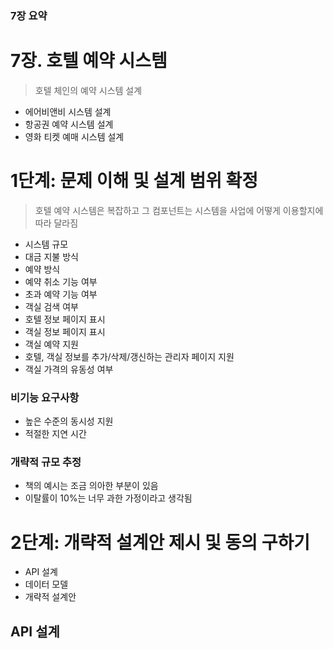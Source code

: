 ### 7장 요약

# 7장. 호텔 예약 시스템

> 호텔 체인의 예약 시스템 설계
> 
- 에어비앤비 시스템 설계
- 항공권 예약 시스템 설계
- 영화 티켓 예매 시스템 설계

# 1단계: 문제 이해 및 설계 범위 확정

> 호텔 예약 시스템은 복잡하고 그 컴포넌트는 시스템을 사업에 어떻게 이용할지에 따라 달라짐
> 
- 시스템 규모
- 대금 지불 방식
- 예약 방식
- 예약 취소 기능 여부
- 초과 예약 기능 여부
- 객실 검색 여부
- 호텔 정보 페이지 표시
- 객실 정보 페이지 표시
- 객실 예약 지원
- 호텔, 객실 정보를 추가/삭제/갱신하는 관리자 페이지 지원
- 객실 가격의 유동성 여부

### 비기능 요구사항

- 높은 수준의 동시성 지원
- 적절한 지연 시간

### 개략적 규모 추정

- 책의 예시는 조금 의아한 부분이 있음
- 이탈률이 10%는 너무 과한 가정이라고 생각됨

# 2단계: 개략적 설계안 제시 및 동의 구하기

- API 설계
- 데이터 모델
- 개략적 설계안

## API 설계











